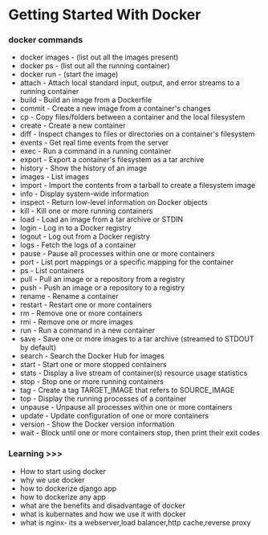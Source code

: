 # Getting Started With Docker

### docker commands
- docker images - (list out all the images present)
- docker ps - (list out all the running container)
- docker run - (start the image)
- attach   -     Attach local standard input, output, and error streams to a running container
- build    -     Build an image from a Dockerfile
- commit   -    Create a new image from a container's changes
- cp       -     Copy files/folders between a container and the local filesystem
- create   -     Create a new container
- diff     -     Inspect changes to files or directories on a container's filesystem
- events   -    Get real time events from the server
- exec     -    Run a command in a running container
- export   -    Export a container's filesystem as a tar archive
- history  -    Show the history of an image
- images   -   List images
- import   -   Import the contents from a tarball to create a filesystem image
- info     -    Display system-wide information
- inspect  -   Return low-level information on Docker objects
- kill     -   Kill one or more running containers
- load     -   Load an image from a tar archive or STDIN
- login    -    Log in to a Docker registry
- logout   -    Log out from a Docker registry
- logs     -    Fetch the logs of a container
- pause    -   Pause all processes within one or more containers
- port     -    List port mappings or a specific mapping for the container
- ps       -     List containers
- pull     -    Pull an image or a repository from a registry
- push     -    Push an image or a repository to a registry
- rename   -    Rename a container
- restart  -   Restart one or more containers
- rm       -   Remove one or more containers
- rmi      -   Remove one or more images
- run      -   Run a command in a new container
- save     -   Save one or more images to a tar archive (streamed to STDOUT by default)
- search   -   Search the Docker Hub for images
- start    -   Start one or more stopped containers
- stats    -   Display a live stream of container(s) resource usage statistics
- stop     -   Stop one or more running containers
- tag      -   Create a tag TARGET_IMAGE that refers to SOURCE_IMAGE
- top      -   Display the running processes of a container
- unpause  -   Unpause all processes within one or more containers
- update   -   Update configuration of one or more containers
- version  -  Show the Docker version information
- wait     -   Block until one or more containers stop, then print their exit codes



### Learning >>>

- How to start using docker
- why we use docker
- how to dockerize django app
- how to dockerize any app
- what are the benefits and disadvantage of docker
- what is kubernates and how we use it with docker 
- what is nginx- its a webserver,load balancer,http cache,reverse proxy

